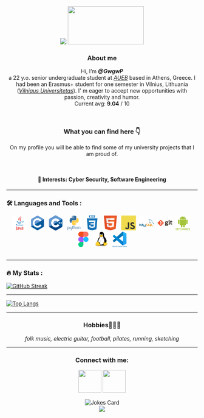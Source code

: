 <div id="header" align="center">
  <img src="https://user-images.githubusercontent.com/74038190/248884004-af212da4-8588-4d7c-8400-16e56f2746a0.gif"/>
  <!-- <img src="https://media.giphy.com/media/3otOKtnGppPi5Q4hOw/giphy.gif"/>-->
  <img src="https://user-images.githubusercontent.com/74038190/240906093-9be4d344-6782-461a-b5a6-32a07bf7b34e.gif" height="100" width="200"/>
</div>

<h3 align="center">About me</h3>

<p align="center">Hi, I’m <i><b>@GwgwP</b></i>
<br>a 22 y.o. senior undergraduate student at <i><a href="https://www.dept.aueb.gr/en/infotech-overview-en">AUEB</a></i> based in Athens, Greece. I had been an Erasmus+ student for one semester in Vilnius, Lithuania (<a href="https://mif.vu.lt/lt3/en/"><i>Vilniaus Universitetas</i></a>). I' m eager to accept new opportunities with passion, creativity and humor.
<br>Current avg: <b>9.04</b> / 10</p>

<br>

<h3 align="center">What you can find here 👇 </h3>

<p align="center"> On my profile you will be able to find some of my university projects that I am proud of.</p> 

<br>

<h4 align="center">
📖 Interests: Cyber Security, Software Engineering</h4>



---

### :hammer_and_wrench: Languages and Tools :

<div align = "center">
  <img src="https://github.com/devicons/devicon/blob/master/icons/java/java-original-wordmark.svg" title="Java" alt="Java" width="40" height="40"/>&nbsp;
   <img src="https://github.com/devicons/devicon/blob/master/icons/c/c-original.svg" title="C" alt="C" width="40" height="40"/>&nbsp;
   <img src="https://github.com/devicons/devicon/blob/master/icons/cplusplus/cplusplus-original.svg" title="CPLUSPLUS" alt="CPP" width="40" height="40"/>&nbsp;
    <img src="https://github.com/devicons/devicon/blob/master/icons/python/python-original-wordmark.svg" title="Python" alt="Python" width="40" height="40"/>&nbsp;
  <img src="https://github.com/devicons/devicon/blob/master/icons/css3/css3-plain-wordmark.svg"  title="CSS3" alt="CSS" width="40" height="40"/>&nbsp;
  <img src="https://github.com/devicons/devicon/blob/master/icons/html5/html5-original.svg" title="HTML5" alt="HTML" width="40" height="40"/>&nbsp;
  <img src="https://github.com/devicons/devicon/blob/master/icons/javascript/javascript-original.svg" title="JavaScript" alt="JavaScript" width="40" height="40"/>&nbsp;
  <img src="https://github.com/devicons/devicon/blob/master/icons/mysql/mysql-original-wordmark.svg" title="MySQL"  alt="MySQL" width="40" height="40"/>&nbsp;
  <img src="https://github.com/devicons/devicon/blob/master/icons/git/git-original-wordmark.svg" title="Git" **alt="Git" width="40" height="40"/>&nbsp;
  <img src="https://github.com/devicons/devicon/blob/master/icons/android/android-plain-wordmark.svg" title="Android Studio" alt="Android Studio" width="40" height="40"/>&nbsp;
  <img src="https://github.com/devicons/devicon/blob/master/icons/figma/figma-original.svg" title="Figma" alt="Figma" width="40" height="40"/>&nbsp;
  <img src="https://github.com/devicons/devicon/blob/master/icons/linux/linux-original.svg" title="Linux" alt="Linux" width="40" height="40"/>&nbsp;
  <img src="https://github.com/devicons/devicon/blob/master/icons/vscode/vscode-original-wordmark.svg" title="Visual Studio Code" alt="VSCode" width="40" height="40"/>&nbsp;
</div>
<br>

---

### :fire: My Stats :

[![GitHub Streak](http://github-readme-streak-stats.herokuapp.com?user=GwgwP&theme=dark&background=000000)](https://git.io/streak-stats)

---

[![Top Langs](https://github-readme-stats.vercel.app/api/top-langs/?username=GwgwP&layout=compact&theme=vision-friendly-dark)](https://github.com/anuraghazra/github-readme-stats)

---

<h3 align ="center">
 Hobbies🧘🏻‍♂️
</h3>

<p align = "center"><i>folk music, electric guitar, football, pilates, running, sketching</i></p>




<!--<p align="center">
   <a href="https://www.linkedin.com/in/georgia-petsa-/" target="_blank"><img src="https://cdn-icons-png.flaticon.com/512/174/174857.png" height="40" width="40" /></a>
   <a href="https://discordapp.com/users/678618870357164070" target="_blank"><img src="https://seeklogo.com/images/D/discord-color-logo-E5E6DFEF80-seeklogo.com.png" height="30" width="40" /></a>
</p>-->
---
<h3 align="center">Connect with me:</h3>
<p align="center">
   <a href="https://www.linkedin.com/in/georgia-petsa-/" target="_blank"><img src="https://user-images.githubusercontent.com/74038190/235294012-0a55e343-37ad-4b0f-924f-c8431d9d2483.gif" height="60" width="60" /></a>
   <a href="https://discordapp.com/users/678618870357164070" target="_blank"><img src="https://user-images.githubusercontent.com/74038190/235294015-47144047-25ab-417c-af1b-6746820a20ff.gif" height="60" width="60" /></a>
</p>

<!-- JOKE API -->

<div align = "center">
<img src="https://readme-jokes.vercel.app/api?hideBorder&theme=gradientBlue" alt="Jokes Card"/>
</div>



<div id="header" align="center">
    <img src="https://media.giphy.com/media/HscDLzkO8EOTmgkhQP/giphy.gif"/>
</div>
